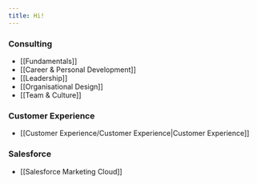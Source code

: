 ```yaml
---
title: Hi!
---
```

### Consulting
- [[Fundamentals]]
- [[Career & Personal Development]]
- [[Leadership]]
- [[Organisational Design]]
- [[Team & Culture]]


### Customer Experience
- [[Customer Experience/Customer Experience|Customer Experience]]

### Salesforce
- [[Salesforce Marketing Cloud]]